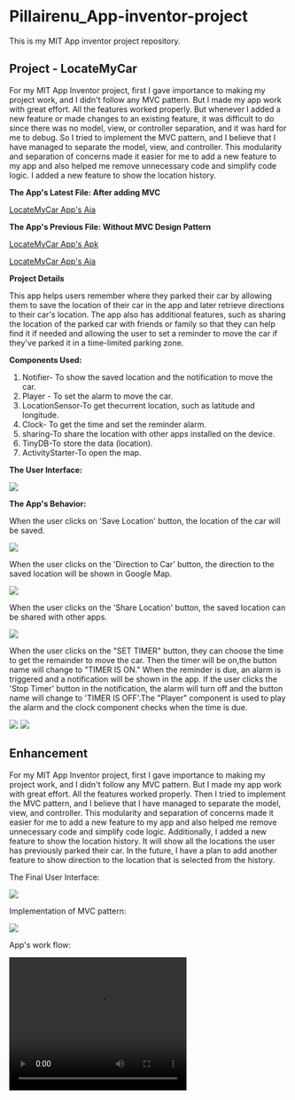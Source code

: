 # Pillairenu_App-inventor-project

This is my MIT App inventor project repository.

## Project - LocateMyCar

For my MIT App Inventor project, first I gave importance to making my project work, and I didn't follow any MVC pattern. But I made my app work with great effort. All the features worked properly. But whenever I added a new feature or made changes to an existing feature, it was difficult to do since there was no model, view, or controller separation, and it was hard for me to debug. So I tried to implement the MVC pattern, and I believe that I have managed to separate the model, view, and controller. This modularity and separation of concerns made it easier for me to add a new feature to my app and also helped me remove unnecessary code and simplify code logic. I added a new feature to show the location history.


**The App's Latest File: After adding MVC**

[LocateMyCar App's Aia](Files/LocateMyCar_FinalVersion.aia)



**The App's Previous File: Without MVC Design Pattern**

[LocateMyCar App's Apk](Files/LocateMyCar_Latest.apk)


[LocateMyCar App's Aia](Files/LocateMyCar_Latest.aia)

**Project Details**

This app helps users remember where they parked their car by allowing them to save the location of their car in the app and later retrieve directions to their car's location.
The app also has additional features, such as sharing the location of the parked car with friends or family so that they can help find it if needed and allowing the user to set a reminder to move the car if they've parked it in a time-limited parking zone.

**Components Used:**

1.  Notifier- To show the saved location and the notification to move the car.
2.  Player - To set the alarm to move the car.
3.  LocationSensor-To get thecurrent location, such as latitude and longitude.
4.  Clock- To get the time and set the reminder alarm.
5.  sharing-To share the location with other apps installed on the device.
6.  TinyDB-To store the data (location).
7.  ActivityStarter-To open the map.

**The User Interface:**

<kbd><img src="images/App-ui.jpg" /></kbd>

**The App's Behavior:**

When the user clicks on 'Save Location' button, the location of the car will be saved.

<img src="images/savelocation.png" />


When the user clicks on the 'Direction to Car' button, the direction to the saved location will be shown in Google Map.

<img src="images/directiontocar.png" />

When the user clicks on the 'Share Location' button, the saved location can be shared with other apps.

<img src="images/sharedlocation.png" />

When the user clicks on the "SET TIMER" button, they can choose the time to get the remainder to move the car.
Then the timer will be on,the button name will change to "TIMER IS ON." When the reminder is due, an alarm is triggered and a notification will be shown in the app. If the user clicks the 'Stop Timer' button in the notification, the alarm will turn off and the button name will change to 'TIMER IS OFF'.The "Player" component is used to play the alarm and the clock component checks when the time is due.

<img src="images/Timeron.png" />
<img src="images/Timeroff.png" />

## Enhancement

For my MIT App Inventor project, first I gave importance to making my project work, and I didn't follow any MVC pattern. But I made my app work with great effort. All the features worked properly. Then I tried to implement the MVC pattern, and I believe that I have managed to separate the model, view, and controller. This modularity and separation of concerns made it easier for me to add a new feature to my app and also helped me remove unnecessary code and simplify code logic. Additionally, I added a new feature to show the location history. It will show all the locations the user has previously parked their car. In the future, I have a plan to add another feature to show direction to the location that is selected from the history.

The Final User Interface:

<img src="images/stage6.jpg">

Implementation of MVC pattern:

<img src="images/mvc.png"/>

App's work flow:

<video width="320" height="240" controls>
  <source src="Appworkflow.mp4" type="video/mp4">
</video>
